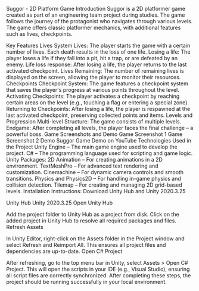 
Suggor - 2D Platform Game
Introduction
Suggor is a 2D platformer game created as part of an engineering team project during studies. The game follows the journey of the protagonist who navigates through various levels. The game offers classic platformer mechanics, with additional features such as lives, checkpoints.

Key Features
Lives System
Lives: The player starts the game with a certain number of lives. Each death results in the loss of one life.
Losing a life: The player loses a life if they fall into a pit, hit a trap, or are defeated by an enemy.
Life loss response: After losing a life, the player returns to the last activated checkpoint.
Lives Remaining: The number of remaining lives is displayed on the screen, allowing the player to monitor their resources.
Checkpoints
Checkpoint System: The game features a checkpoint system that saves the player's progress at various points throughout the level.
Activating Checkpoints: The player activates a checkpoint by reaching certain areas on the level (e.g., touching a flag or entering a special zone).
Returning to Checkpoints: After losing a life, the player is respawned at the last activated checkpoint, preserving collected points and items.
Levels and Progression
Multi-level Structure: The game consists of multiple levels.
Endgame: After completing all levels, the player faces the final challenge – a powerful boss.
Game Screenshots and Demo
Game Screenshot 1
Game Screenshot 2
Demo
Suggor Game Demo on YouTube
Technologies Used in the Project
Unity Engine – The main game engine used to develop the project.
C# – The programming language used for scripting and game logic.
Unity Packages:
2D Animation – For creating animations in a 2D environment.
TextMeshPro – For advanced text rendering and customization.
Cinemachine – For dynamic camera controls and smooth transitions.
Physics and Physics2D – For handling in-game physics and collision detection.
Tilemap – For creating and managing 2D grid-based levels.
Installation Instructions:
Download Unity Hub and Unity 2020.3.25

Unity Hub
Unity 2020.3.25
Open Unity Hub

Add the project folder to Unity Hub as a project from disk.
Click on the added project in Unity Hub to resolve all required packages and files.
Refresh Assets

In Unity Editor, right-click on the Assets folder in the Project window and select Refresh and Reimport All.
This ensures all project files and dependencies are up-to-date.
Open C# Project

After refreshing, go to the top menu bar in Unity, select Assets > Open C# Project.
This will open the scripts in your IDE (e.g., Visual Studio), ensuring all script files are correctly synchronized.
After completing these steps, the project should be running successfully in your local environment.
